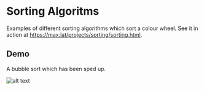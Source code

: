 # Sorting Algoritms
Examples of different sorting algorithms which sort a colour wheel. See it in action at https://max.lat/projects/sorting/sorting.html.

## Demo
A bubble sort which has been sped up.

![alt text](https://github.com/sayersauce/mini-projects/blob/master/Sorting/wheel.gif "Bubble Sort")

